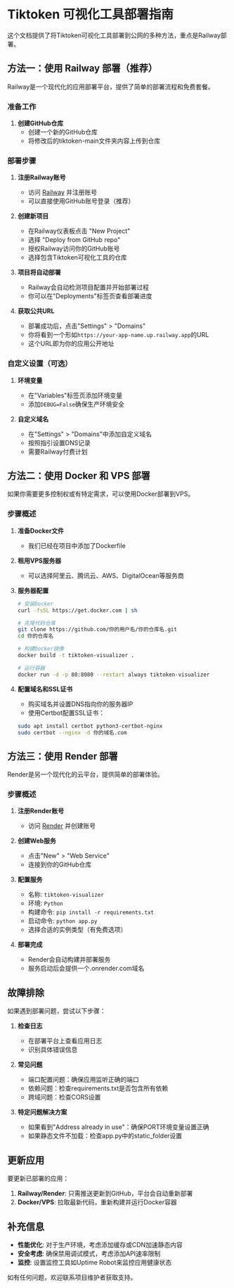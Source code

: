 # Tiktoken 可视化工具部署指南

这个文档提供了将Tiktoken可视化工具部署到公网的多种方法，重点是Railway部署。

## 方法一：使用 Railway 部署（推荐）

Railway是一个现代化的应用部署平台，提供了简单的部署流程和免费套餐。

### 准备工作

1. **创建GitHub仓库**
   - 创建一个新的GitHub仓库
   - 将修改后的tiktoken-main文件夹内容上传到仓库

### 部署步骤

1. **注册Railway账号**
   - 访问 [Railway](https://railway.app/) 并注册账号
   - 可以直接使用GitHub账号登录（推荐）

2. **创建新项目**
   - 在Railway仪表板点击 "New Project"
   - 选择 "Deploy from GitHub repo"
   - 授权Railway访问你的GitHub账号
   - 选择包含Tiktoken可视化工具的仓库

3. **项目将自动部署**
   - Railway会自动检测项目配置并开始部署过程
   - 你可以在"Deployments"标签页查看部署进度

4. **获取公共URL**
   - 部署成功后，点击"Settings" > "Domains"
   - 你将看到一个形如`https://your-app-name.up.railway.app`的URL
   - 这个URL即为你的应用公开地址

### 自定义设置（可选）

1. **环境变量**
   - 在"Variables"标签页添加环境变量
   - 添加`DEBUG=False`确保生产环境安全

2. **自定义域名**
   - 在"Settings" > "Domains"中添加自定义域名
   - 按照指引设置DNS记录
   - 需要Railway付费计划

## 方法二：使用 Docker 和 VPS 部署

如果你需要更多控制权或有特定需求，可以使用Docker部署到VPS。

### 步骤概述

1. **准备Docker文件**
   - 我们已经在项目中添加了Dockerfile

2. **租用VPS服务器**
   - 可以选择阿里云、腾讯云、AWS、DigitalOcean等服务商

3. **服务器配置**
   ```bash
   # 安装Docker
   curl -fsSL https://get.docker.com | sh
   
   # 克隆代码仓库
   git clone https://github.com/你的用户名/你的仓库名.git
   cd 你的仓库名
   
   # 构建Docker镜像
   docker build -t tiktoken-visualizer .
   
   # 运行容器
   docker run -d -p 80:8080 --restart always tiktoken-visualizer
   ```

4. **配置域名和SSL证书**
   - 购买域名并设置DNS指向你的服务器IP
   - 使用Certbot配置SSL证书：
   ```bash
   sudo apt install certbot python3-certbot-nginx
   sudo certbot --nginx -d 你的域名.com
   ```

## 方法三：使用 Render 部署

Render是另一个现代化的云平台，提供简单的部署体验。

### 步骤概述

1. **注册Render账号**
   - 访问 [Render](https://render.com/) 并创建账号

2. **创建Web服务**
   - 点击"New" > "Web Service"
   - 连接到你的GitHub仓库

3. **配置服务**
   - 名称: `tiktoken-visualizer`
   - 环境: `Python`
   - 构建命令: `pip install -r requirements.txt`
   - 启动命令: `python app.py`
   - 选择合适的实例类型（有免费选项）

4. **部署完成**
   - Render会自动构建并部署服务
   - 服务启动后会提供一个.onrender.com域名

## 故障排除

如果遇到部署问题，尝试以下步骤：

1. **检查日志**
   - 在部署平台上查看应用日志
   - 识别具体错误信息

2. **常见问题**
   - 端口配置问题：确保应用监听正确的端口
   - 依赖问题：检查requirements.txt是否包含所有依赖
   - 跨域问题：检查CORS设置

3. **特定问题解决方案**
   - 如果看到"Address already in use"：确保PORT环境变量设置正确
   - 如果静态文件不加载：检查app.py中的static_folder设置

## 更新应用

要更新已部署的应用：

1. **Railway/Render**: 只需推送更新到GitHub，平台会自动重新部署
2. **Docker/VPS**: 拉取最新代码，重新构建并运行Docker容器

## 补充信息

- **性能优化**: 对于生产环境，考虑添加缓存或CDN加速静态内容
- **安全考虑**: 确保禁用调试模式，考虑添加API速率限制
- **监控**: 设置监控工具如Uptime Robot来监控应用健康状态

如有任何问题，欢迎联系项目维护者获取支持。 